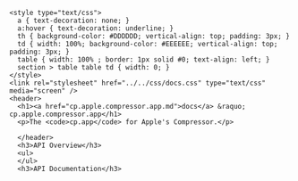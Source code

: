     <style type="text/css">
      a { text-decoration: none; }
      a:hover { text-decoration: underline; }
      th { background-color: #DDDDDD; vertical-align: top; padding: 3px; }
      td { width: 100%; background-color: #EEEEEE; vertical-align: top; padding: 3px; }
      table { width: 100% ; border: 1px solid #0; text-align: left; }
      section > table table td { width: 0; }
    </style>
    <link rel="stylesheet" href="../../css/docs.css" type="text/css" media="screen" />
    <header>
      <h1><a href="cp.apple.compressor.app.md">docs</a> &raquo; cp.apple.compressor.app</h1>
      <p>The <code>cp.app</code> for Apple's Compressor.</p>

      </header>
      <h3>API Overview</h3>
      <ul>
      </ul>
      <h3>API Documentation</h3>
